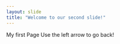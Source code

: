 ```yaml
---
layout: slide
title: "Welcome to our second slide!"
---
```

My first Page
Use the left arrow to go back!
